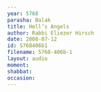 ```yaml
---
year: 5768
parasha: Balak
title: Hell’s Angels
author: Rabbi Eliezer Hirsch
date: 2008-07-12
id: 5768406b1
filename: 5768-406b-1
layout: audio
moment: 
shabbat: 
occasion: 
---
```

